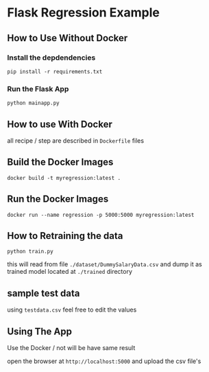 # Flask Regression Example

## How to Use Without Docker

### Install the depdendencies
`pip install -r requirements.txt`

### Run the Flask App
`python mainapp.py`

## How to use With Docker

all recipe / step are described in `Dockerfile` files

## Build the Docker Images

`docker build -t myregression:latest .`

## Run the Docker Images

`docker run --name regression -p 5000:5000 myregression:latest`


## How to Retraining the data
`python train.py`

this will read from file `./dataset/DummySalaryData.csv`  and dump it as trained model located at `./trained` directory

## sample test data

using `testdata.csv` feel free to edit the values

## Using The App

Use the Docker / not will be have same result

open the browser at `http://localhost:5000` and upload the csv file's